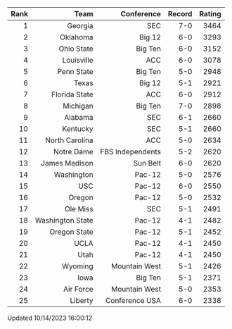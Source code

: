 | Rank  | Team                 | Conference           | Record   | Rating |
| ---:  | ---:                 | ---:                 | ---:     | ---:   |
| 1     | Georgia              | SEC                  | 7-0      | 3464   |
| 2     | Oklahoma             | Big 12               | 6-0      | 3293   |
| 3     | Ohio State           | Big Ten              | 6-0      | 3152   |
| 4     | Louisville           | ACC                  | 6-0      | 3078   |
| 5     | Penn State           | Big Ten              | 5-0      | 2948   |
| 6     | Texas                | Big 12               | 5-1      | 2921   |
| 7     | Florida State        | ACC                  | 6-0      | 2912   |
| 8     | Michigan             | Big Ten              | 7-0      | 2898   |
| 9     | Alabama              | SEC                  | 6-1      | 2660   |
| 10    | Kentucky             | SEC                  | 5-1      | 2660   |
| 11    | North Carolina       | ACC                  | 5-0      | 2634   |
| 12    | Notre Dame           | FBS Independents     | 5-2      | 2620   |
| 13    | James Madison        | Sun Belt             | 6-0      | 2620   |
| 14    | Washington           | Pac-12               | 5-0      | 2576   |
| 15    | USC                  | Pac-12               | 6-0      | 2550   |
| 16    | Oregon               | Pac-12               | 5-0      | 2532   |
| 17    | Ole Miss             | SEC                  | 5-1      | 2491   |
| 18    | Washington State     | Pac-12               | 4-1      | 2482   |
| 19    | Oregon State         | Pac-12               | 5-1      | 2452   |
| 20    | UCLA                 | Pac-12               | 4-1      | 2450   |
| 21    | Utah                 | Pac-12               | 4-1      | 2450   |
| 22    | Wyoming              | Mountain West        | 5-1      | 2426   |
| 23    | Iowa                 | Big Ten              | 5-1      | 2371   |
| 24    | Air Force            | Mountain West        | 5-0      | 2353   |
| 25    | Liberty              | Conference USA       | 6-0      | 2338   |

Updated 10/14/2023 16:00:12
